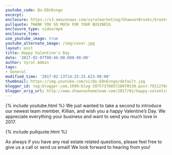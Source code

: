 ```yaml
---
youtube_code: Qo-E8nEvngo
excerpt:
enclosure: https://s3.amazonaws.com/vyralmarketing/Shawna+Brooks/Greater+Indianapolis+Real+Estate-+Happy+Valentine%2527s+Day%2521.mp4
pullquote: THANK YOU SO MUCH FOR YOUR BUSINESS.
enclosure_type: video/mp4
enclosure_time:
use_youtube_image: true
youtube_alternate_image: /img/cover.jpg
layout: post
title: Happy Valentine's Day
date: '2017-02-07T08:46:00.000-08:00'
author: Vyral Admin
tags:
- General
modified_time: '2017-02-13T14:25:25.623-08:00'
thumbnail: https://img.youtube.com/vi/Qo-E8nEvngo/default.jpg
blogger_id: tag:blogger.com,1999:blog-3975737605728970530.post-7911276847605590087
blogger_orig_url: http://www.shawnashometeam.com/2017/02/happy-valentines-day.html
---
```

{% include youtube.html %}
We just wanted to take a second to introduce our newest team member, Killian, and wish you a happy Valentine’s Day. We appreciate everything your business and want to send you much love in 2017.

{% include pullquote.html %}

As always if you have any real estate related questions, please feel free to give us a call or send us email! We look forward to hearing from you!
